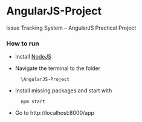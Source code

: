 # AngularJS-Project
Issue Tracking System – AngularJS Practical Project

### How to run
- Install [NodeJS](http://nodejs.org/)
		
- Navigate the terminal to the folder

		\AngularJS-Project
		
- Install missing packages and start with 

		npm start
		
- Go to http://localhost:8000/app	
